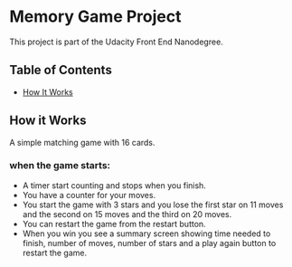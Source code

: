 # Memory Game Project

This project is part of the Udacity Front End Nanodegree.

## Table of Contents

* [How It Works](#How-It-Works)

## How it Works
A simple matching game with 16 cards.

### when the game starts:
* A timer start counting and stops when you finish.
* You have a counter for your moves.
* You start the game with 3 stars and you lose the first star on 11 moves and the second on 15 moves and the third on 20 moves.
* You can restart the game from the restart button.
* When you win you see a summary screen showing time needed to finish, number of moves, number of stars and a play again button to restart the game.